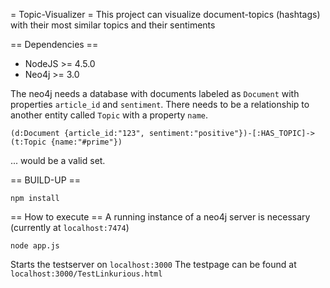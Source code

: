 = Topic-Visualizer =
This project can visualize document-topics (hashtags) with their most similar topics and their sentiments

== Dependencies == 
* NodeJS >= 4.5.0
* Neo4j >= 3.0

The neo4j needs a database with documents labeled as `Document` with properties `article_id` and `sentiment`. There needs to be a relationship to another entity called `Topic` with a property `name`. 
```
(d:Document {article_id:"123", sentiment:"positive"})-[:HAS_TOPIC]->(t:Topic {name:"#prime"})
```
... would be a valid set.

== BUILD-UP ==
```
npm install
```

== How to execute ==
A running instance of a neo4j server is necessary (currently at `localhost:7474`)

```
node app.js
```
Starts the testserver on `localhost:3000`
The testpage can be found at `localhost:3000/TestLinkurious.html`
